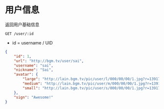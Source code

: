 # 用户信息
返回用户基础信息

`GET /user/:id`

- id = username / UID

```json
{
    "id": 1,
    "url": "http://bgm.tv/user/sai",
    "username": "sai",
    "nickname": "Sai",
    "avatar": {
        "large": "http://lain.bgm.tv/pic/user/l/000/00/00/1.jpg?r=1391790456",
        "medium": "http://lain.bgm.tv/pic/user/m/000/00/00/1.jpg?r=1391790456",
        "small": "http://lain.bgm.tv/pic/user/s/000/00/00/1.jpg?r=1391790456"
    },
    "sign": "Awesome!"
}
```